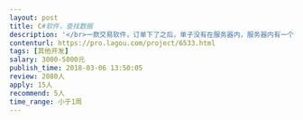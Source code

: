 ```yaml
---                
layout: post       
title: C#软件，查找数据           
description: '</br>一款交易软件，订单下了之后，单子没有在服务器内，服务器内有一个数据库，但是是储存日志的，可能订单数据在服务器内存里，或者外部服务器的数据库里，需要查明白。</br>'     
contenturl: https://pro.lagou.com/project/6533.html      
tags: [其他开发]            
salary: 3000-5000元          
publish_time: 2018-03-06 13:50:05         
review: 2080人                   
apply: 15人                   
recommend: 5人                   
time_range: 小于1周              
---                 
```

